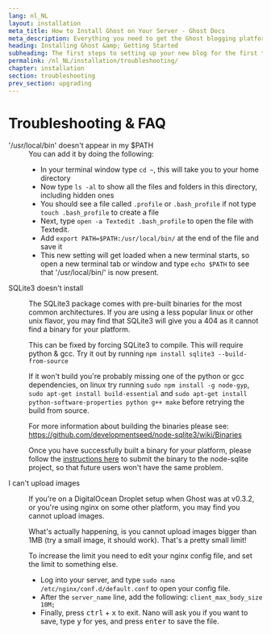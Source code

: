 ```yaml
---
lang: nl_NL
layout: installation
meta_title: How to Install Ghost on Your Server - Ghost Docs
meta_description: Everything you need to get the Ghost blogging platform up and running on your local or remote environement.
heading: Installing Ghost &amp; Getting Started
subheading: The first steps to setting up your new blog for the first time.
permalink: /nl_NL/installation/troubleshooting/
chapter: installation
section: troubleshooting
prev_section: upgrading
---
```



# Troubleshooting & FAQ <a id="troubleshooting"></a>

<dl>
    <dt id="export-path">'/usr/local/bin' doesn't appear in my $PATH</dt>
    <dd>You can add it by doing the following:
        <ul>
            <li>In your terminal window type <code>cd ~</code>, this will take you to your home directory</li>
            <li>Now type <code>ls -al</code> to show all the files and folders in this directory, including hidden ones</li>
            <li>You should see a file called <code class="path">.profile</code> or <code class="path">.bash_profile</code> if not type <code>touch .bash_profile</code> to create a file</li>
            <li>Next, type <code>open -a Textedit .bash_profile</code> to open the file with Textedit.</li>
            <li>Add <code>export PATH=$PATH:/usr/local/bin/</code> at the end of the file and save it</li>
            <li>This new setting will get loaded when a new terminal starts, so open a new terminal tab or window and type <code>echo $PATH</code> to see that '/usr/local/bin/' is now present.</li>
        </ul>
    </dd>
    <dt id="sqlite3-errors">SQLite3 doesn't install</dt>
    <dd>
        <p>The SQLite3 package comes with pre-built binaries for the most common architectures. If you are using a less popular linux or other unix flavor, you may find that SQLite3 will give you a 404 as it cannot find a binary for your platform.</p>
        <p>This can be fixed by forcing SQLite3 to compile. This will require python & gcc. Try it out by running <code>npm install sqlite3 --build-from-source</code></p>
        <p>If it won't build you're probably missing one of the python or gcc dependencies, on linux try running <code>sudo npm install -g node-gyp</code>, <code>sudo apt-get install build-essential</code> and <code>sudo apt-get install python-software-properties python g++ make</code> before retrying the build from source.</p>
        <p>For more information about building the binaries please see: <a href="https://github.com/developmentseed/node-sqlite3/wiki/Binaries">https://github.com/developmentseed/node-sqlite3/wiki/Binaries</a></p>
        <p>Once you have successfully built a binary for your platform, please follow the <a href="https://github.com/developmentseed/node-sqlite3/wiki/Binaries#creating-new-binaries">instructions here</a> to submit the binary to the node-sqlite project, so that future users won't have the same problem.</p>
    </dd>
    <dt id="image-uploads">I can't upload images</dt>
    <dd>
        <p>If you're on a DigitalOcean Droplet setup when Ghost was at v0.3.2, or you're using nginx on some other platform, you may find you cannot upload images.</p>
        <p>What's actually happening, is you cannot upload images bigger than 1MB (try a small image, it should work). That's a pretty small limit!</p>
        <p>To increase the limit you need to edit your nginx config file, and set the limit to something else.</p>
        <ul>
            <li>Log into your server, and type <code>sudo nano /etc/nginx/conf.d/default.conf</code> to open your config file.</li>
            <li>After the <code>server_name</code> line, add the following: <code>client_max_body_size 10M;</code></li>
            <li>Finally, press <kbd>ctrl</kbd> + <kbd>x</kbd> to exit. Nano will ask you if you want to save, type <kbd>y</kbd> for yes, and press <kbd>enter</kbd> to save the file.</li>
        </ul>
    </dd>
</dl>

